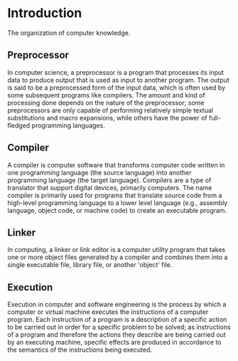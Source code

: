 # Introduction

The organization of computer knowledge.

## Preprocessor
In computer science, a preprocessor is a program that processes its input data to produce output that is used as input to another program. The output is said to be a preprocessed form of the input data, which is often used by some subsequent programs like compilers. The amount and kind of processing done depends on the nature of the preprocessor; some preprocessors are only capable of performing relatively simple textual substitutions and macro expansions, while others have the power of full-fledged programming languages.

## Compiler
A compiler is computer software that transforms computer code written in one programming language (the source language) into another programming language (the target language). Compilers are a type of translator that support digital devices, primarily computers. The name compiler is primarily used for programs that translate source code from a high-level programming language to a lower level language (e.g., assembly language, object code, or machine code) to create an executable program.

## Linker
In computing, a linker or link editor is a computer utility program that takes one or more object files generated by a compiler and combines them into a single executable file, library file, or another 'object' file.

## Execution
Execution in computer and software engineering is the process by which a computer or virtual machine executes the instructions of a computer program. Each instruction of a program is a description of a specific action to be carried out in order for a specific problem to be solved; as instructions of a program and therefore the actions they describe are being carried out by an executing machine, specific effects are produced in accordance to the semantics of the instructions being executed.


